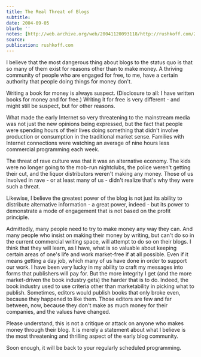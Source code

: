 ```yaml
---
title: The Real Threat of Blogs
subtitle: 
date: 2004-09-05
blurb: ''
notes: [http://web.archive.org/web/20041120093118/http://rushkoff.com/2004/09/real-threat-of-blogs.php](http://web.archive.org/web/20041120093118/http://rushkoff.com/2004/09/real-threat-of-blogs.php http://web.archive.org/web/20041120093118/http://rushkoff.com/2004/09/real-threat-of-blogs.php)
source: 
publication: rushkoff.com
---
```


I believe that the most dangerous thing about blogs to the status quo is that so many of them exist for reasons other than to make money. A thriving community of people who are engaged for free, to me, have a certain authority that people doing things for money don't.

Writing a book for money is always suspect. (Disclosure to all: I have written books for money and for free.) Writing it for free is very different - and might still be suspect, but for other reasons.

What made the early Internet so very threatening to the mainstream media was not just the new opinions being expressed, but the fact that people were spending hours of their lives doing something that didn't involve production or consumption in the traditional market sense. Families with Internet connections were watching an average of nine hours less commercial programming each week.

The threat of rave culture was that it was an alternative economy. The kids were no longer going to the mob-run nightclubs, the police weren't getting their cut, and the liquor distributors weren't making any money. Those of us involved in rave - or at least many of us - didn't realize that's why they were such a threat.

Likewise, I believe the greatest power of the blog is not just its ability to distribute alternative information - a great power, indeed - but its power to demonstrate a mode of engagement that is not based on the profit principle.

Admittedly, many people need to try to make money any way they can. And many people who insist on making their money by writing, but can't do so in the current commercial writing space, will attempt to do so on their blogs. I think that they will learn, as I have, what is so valuable about keeping certain areas of one's life and work market-free if at all possible. Even if it means getting a day job, which many of us have done in order to support our work. I have been very lucky in my ability to craft my messages into forms that publishers will pay for. But the more integrity I get (and the more market-driven the book industry gets) the harder that is to do. Indeed, the book industry used to use criteria other than marketability in picking what to publish. Sometimes, editors would publish books that only broke even, because they happened to like them. Those editors are few and far between, now, because they don't make as much money for their companies, and the values have changed.

Please understand, this is not a critique or attack on anyone who makes money through their blog. It is merely a statement about what I believe is the most threatening and thrilling aspect of the early blog community.

Soon enough, it will be back to your regularly scheduled programming.
